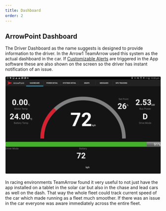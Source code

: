 ```yaml
---
title: Dashboard
order: 2
---
```


## ArrowPoint Dashboard

The Driver Dashboard as the name suggests is designed to provide information to the driver. In the Arrow1 TeamArrow used this system as the actual dashboard in the car. If [Customizable Alerts](60_SystemDetails.md) are triggered in the App software these are also shown on the screen so the driver has instant notification of an issue.

![android_dashboard](images/android_dashboard.png)

In racing environments TeamArrow found it very useful to not just have the app installed on a tablet in the solar car but also in the chase and lead cars as well on the dash. That way the whole fleet could track current speed of the car which made running as a fleet much smoother. If there was an issue in the car everyone was aware immediately across the entire fleet.
